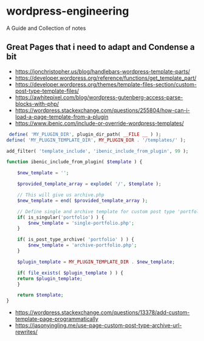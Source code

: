 # wordpress-engineering
A Guide and Collection of notes


## Great Pages that i need to adapt and Condense a bit

- https://jonchristopher.us/blog/handlebars-wordpress-template-parts/
- https://developer.wordpress.org/reference/functions/get_template_part/
- https://developer.wordpress.org/themes/template-files-section/custom-post-type-template-files/
- https://awhitepixel.com/blog/wordpress-gutenberg-access-parse-blocks-with-php/
- https://wordpress.stackexchange.com/questions/255804/how-can-i-load-a-page-template-from-a-plugin
- https://www.ibenic.com/include-or-override-wordpress-templates/
```php
 define( 'MY_PLUGIN_DIR', plugin_dir_path( __FILE __ ) );
define( 'MY_PLUGIN_TEMPLATE_DIR', MY_PLUGIN_DIR . '/templates/' );

add_filter( 'template_include', 'ibenic_include_from_plugin', 99 );

function ibenic_include_from_plugin( $template ) {

    $new_template = '';

    $provided_template_array = explode( '/', $template );

    // This will give us archive.php
    $new_template = end( $provided_template_array );

    // Define single and archive template for custom post type 'portfolio'
    if( is_singular('portfolio') ) {
        $new_template = 'single-portfolio.php';
    }

    if( is_post_type_archive( 'portfolio' ) ) {
        $new_template = 'archive-portfolio.php';
    }

    $plugin_template = MY_PLUGIN_TEMPLATE_DIR . $new_template;

    if( file_exists( $plugin_template ) ) {
    return $plugin_template;
    }

    return $template;
}
 ```
- https://wordpress.stackexchange.com/questions/13378/add-custom-template-page-programmatically
- https://jasonyingling.me/use-page-custom-post-type-archive-url-rewrites/
